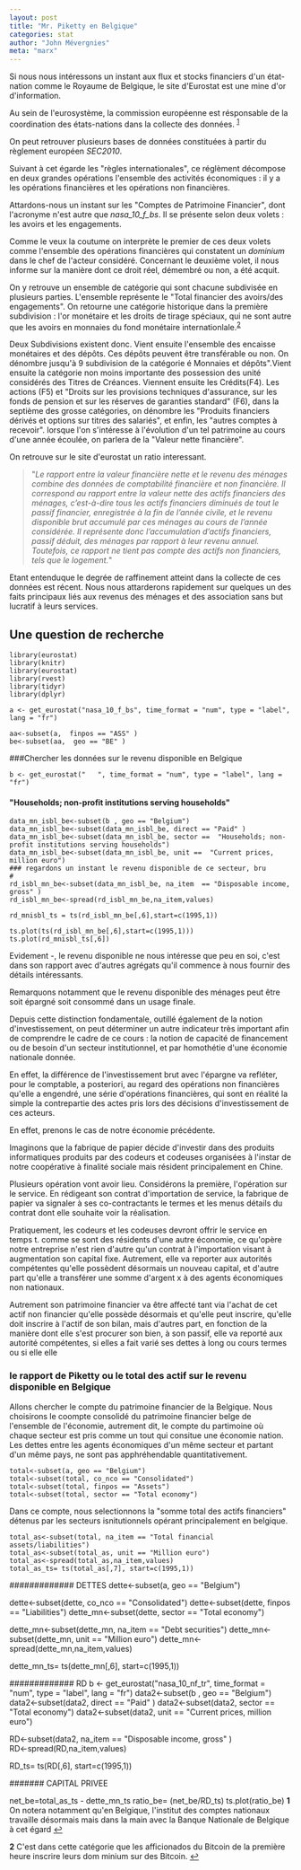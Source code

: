 ```yaml
---
layout: post
title: "Mr. Piketty en Belgique"
categories: stat
author: "John Mévergnies"
meta: "marx"
---
```


Si nous nous intéressons un instant aux flux et stocks financiers d'un état-nation comme le Royaume de Belgique, le site d'Eurostat est une mine d'or d'information.  

Au sein de l'eurosystème, la commission européenne est résponsable  de la coordination des états-nations dans la collecte des données. <sup id="a1">[1](#f1)</sup>

On peut retrouver plusieurs bases de données constituées à partir du règlement européen *SEC2010*. 

Suivant à cet égarde les "règles internationales", ce réglèment décompose en deux grandes opérations l'ensemble des activités économiques : il y a les opérations financières et les opérations non financières.

Attardons-nous un instant sur les "Comptes de Patrimoine Financier", dont l'acronyme n'est autre que *nasa_10_f_bs*. Il se présente selon deux volets  : les avoirs et les engagements. 

Comme le veux la coutume on interprète le premier de ces deux volets comme l'ensemble des opérations financières qui constatent un *dominium* dans le chef de l'acteur considéré. Concernant le deuxième volet, il nous informe sur la manière dont ce droit réel, démembré ou non, a été acquit.

On y retrouve un ensemble de  catégorie qui sont chacune subdivisée en plusieurs parties. L'ensemble représente le "Total financier des avoirs/des engagements". 
On retourne une catégorie historique dans la première subdivision  : l'or monétaire et les droits de tirage spéciaux, qui ne sont autre que les avoirs en monnaies du fond monétaire internationlale.<sup id="a2">[2](#f2)</sup>

Deux Subdivisions existent donc. Vient ensuite l'ensemble des encaisse monétaires et des dépôts. Ces dépôts peuvent être transférable ou non. On dénombre jusqu'à 9 subdivision de la catégorie é Monnaies et dépôts".Vient ensuite la catégorie non moins importante des possession des unité considérés  des Titres de Créances. Viennent ensuite les Crédits(F4). Les actions (F5) et "Droits sur les provisions techniques d'assurance, sur les fonds de pension et sur les réserves de garanties standard" (F6), dans la septième des grosse catégories, on dénombre les "Produits financiers dérivés et options sur titres des salariés", et enfin, les "autres comptes à recevoir".  lorsque l'on s'intéresse à l'évolution d'un tel patrimoine au cours d'une année écoulée, on parlera de la "Valeur nette financière".


On retrouve sur le site d'eurostat un ratio interessant. 

> "*Le rapport entre la valeur financière nette et le revenu des ménages combine des données de comptabilité financière et non financière. Il correspond au rapport entre la valeur nette des actifs financiers des ménages, c’est-à-dire tous les actifs financiers diminués de tout le passif financier, enregistrée à la fin de l’année civile, et le revenu disponible brut accumulé par ces ménages au cours de l’année considérée. Il représente donc l’accumulation d’actifs financiers, passif déduit, des ménages par rapport à leur revenu annuel. Toutefois, ce rapport ne tient pas compte des actifs non financiers, tels que le logement.*"

Etant entenduque le degrée de raffinement atteint dans la collecte de ces données est récent. Nous nous attarderons rapidement sur quelques un des faits principaux liés aux revenus des ménages et des association sans but lucratif à leurs services. 

## Une question de recherche 

```{r}
library(eurostat)
library(knitr)
library(eurostat)
library(rvest)
library(tidyr)
library(dplyr)

a <- get_eurostat("nasa_10_f_bs", time_format = "num", type = "label", lang = "fr")

aa<-subset(a,  finpos == "ASS" )
be<-subset(aa,  geo == "BE" )
```

###Chercher les données sur le revenu disponible en Belgique 


```{r}
b <- get_eurostat("   ", time_format = "num", type = "label", lang = "fr")
```
#### "Households; non-profit institutions serving households"


```{r}
data_mn_isbl_be<-subset(b , geo == "Belgium")
data_mn_isbl_be<-subset(data_mn_isbl_be, direct == "Paid" )
data_mn_isbl_be<-subset(data_mn_isbl_be, sector ==  "Households; non-profit institutions serving households") 
data_mn_isbl_be<-subset(data_mn_isbl_be, unit ==  "Current prices, million euro") 
### regardons un instant le revenu disponible de ce secteur, bru
#
rd_isbl_mn_be<-subset(data_mn_isbl_be, na_item  == "Disposable income, gross" )     
rd_isbl_mn_be<-spread(rd_isbl_mn_be,na_item,values)  

rd_mnisbl_ts = ts(rd_isbl_mn_be[,6],start=c(1995,1))

ts.plot(ts(rd_isbl_mn_be[,6],start=c(1995,1)))
ts.plot(rd_mnisbl_ts[,6])
```
Evidement -, le revenu disponible ne nous intéresse que peu en soi, c'est dans son rapport avec d'autres agrégats qu'il commence à nous fournir des détails intéressants. 

Remarquons notamment que le revenu disponible des ménages peut être soit épargné soit consommé dans un usage finale. 

Depuis cette distinction fondamentale, outillé également de la notion d'investissement, on peut déterminer un autre indicateur très important afin de comprendre le cadre de ce cours : la notion de capacité de financement ou de besoin d'un secteur institutionnel, et par homothétie d'une économie nationale donnée.  

En effet, la différence de l'investissement brut avec l'épargne va refléter, pour le comptable, a posteriori, au regard des opérations non financières qu'elle a engendré, une série d'opérations financières, qui  sont en réalité la simple la contrepartie des actes pris lors des décisions d'investissement de ces acteurs. 

En effet, prenons le cas de notre économie précédente. 

Imaginons que la fabrique de papier décide d'investir dans des produits informatiques produits par des codeurs et codeuses organisées à l'instar de notre coopérative à finalité sociale mais résident principalement en Chine. 

Plusieurs opération vont avoir lieu. Considérons la première, l'opération sur le service. En rédigeant son contrat d'importation de service, la fabrique de papier va signaler à ses co-contractants le termes et les menus détails du contrat dont elle souhaite voir la réalisation. 

Pratiquement, les codeurs et les codeuses devront offrir le service en temps t. comme se sont des résidents d'une autre économie, ce qu'opère notre entreprise n'est rien d'autre qu'un contrat à l'importation visant à augmentation son capital fixe. Autrement, elle va reporter aux autorités compétentes qu'elle possèdent désormais un nouveau capital, et d'autre part qu'elle a transférer une somme d'argent x à des agents économiques non nationaux. 

Autrement son patrimoine financier va être affecté tant via l'achat de cet actif non financier qu'elle possède désormais et qu'elle peut inscrire, qu'elle doit inscrire à l'actif de son bilan, mais d'autres part, en fonction de la manière dont elle s'est procurer son bien, à son passif, elle va reporté aux autorité compétentes, si elles a fait varié ses dettes à long ou cours termes ou si elle elle 

### le rapport de Piketty ou le total des actif sur le revenu disponible en Belgique

Allons chercher le compte du patrimoine financier de la Belgique. Nous choisirons le coompte consolidé du patrimoine financier belge de l'ensemble de l'économie, autrement dit, le compte du partimoine où chaque secteur est pris comme un tout qui consitue une économie nation. Les dettes entre les agents économiques d'un même secteur et partant d'un même pays, ne sont pas apphréhendable quantitativement.


```{r}
total<-subset(a, geo == "Belgium")
total<-subset(total, co_nco == "Consolidated")
total<-subset(total, finpos == "Assets")
total<-subset(total, sector == "Total economy")
```

Dans ce compte, nous selectionnons la "somme total des actifs financiers" détenus par les secteurs isnitutionnels opérant principalement en belgique.

```{r}
total_as<-subset(total, na_item == "Total financial assets/liabilities")
total_as<-subset(total_as, unit == "Million euro")
total_as<-spread(total_as,na_item,values)
total_as_ts= ts(total_as[,7], start=c(1995,1))
```



#############  DETTES
dette<-subset(a, geo == "Belgium")

dette<-subset(dette, co_nco == "Consolidated")
dette<-subset(dette, finpos == "Liabilities")
dette_mn<-subset(dette, sector == "Total economy")

dette_mn<-subset(dette_mn, na_item == "Debt securities")
dette_mn<-subset(dette_mn, unit == "Million euro")
dette_mn<-spread(dette_mn,na_item,values)

dette_mn_ts= ts(dette_mn[,6], start=c(1995,1))



#############  RD
b <- get_eurostat("nasa_10_nf_tr", time_format = "num", type = "label", lang = "fr")
data2<-subset(b , geo == "Belgium")
data2<-subset(data2, direct == "Paid" )
data2<-subset(data2, sector == "Total economy")
data2<-subset(data2, unit == "Current prices, million euro")


RD<-subset(data2, na_item  == "Disposable income, gross" )     
RD<-spread(RD,na_item,values)

RD_ts= ts(RD[,6], start=c(1995,1))


####### CAPITAL PRIVEE

net_be=total_as_ts - dette_mn_ts
ratio_be= (net_be/RD_ts)
ts.plot(ratio_be)
<b id="f1">1</b> On notera notamment qu'en Belgique, l'institut des comptes nationaux travaille désormais mais dans la main avec la Banque Nationale de Belgique à cet égard [↩](#a1)

<b id="f2">2</b> C'est dans cette catégorie que les afficionados du Bitcoin de la première heure inscrire leurs dom minium sur des Bitcoin. 
 [↩](#a2)
